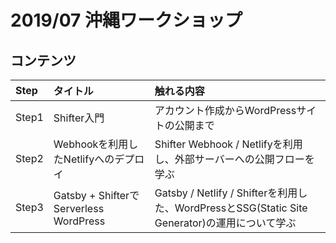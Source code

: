 # 2019/07 沖縄ワークショップ


## コンテンツ

|Step|タイトル|触れる内容|
|:--|:--|:--|
|Step1|Shifter入門|アカウント作成からWordPressサイトの公開まで|
|Step2|Webhookを利用したNetlifyへのデプロイ|Shifter Webhook / Netlifyを利用し、外部サーバーへの公開フローを学ぶ|
|Step3|Gatsby + ShifterでServerless WordPress|Gatsby / Netlify / Shifterを利用した、WordPressとSSG(Static Site Generator)の運用について学ぶ|
